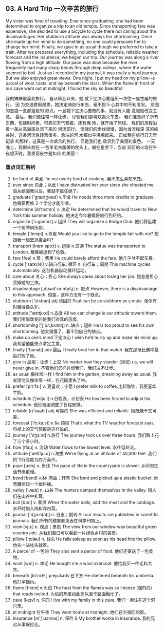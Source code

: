 
## 03. A Hard Trip 一次辛苦的旅行

My sister was fond of traveling. Ever since graduating, she had been determined to organize a trip to an old temple. Since transporting fare was expensive, she decided to use a bicycle to cycle there not caring about the disadvantages. Her stubborn attitude was always her shortcoming. Once she made up her mind to do something, no one could persuade her to change her mind. Finally, we gave in as usual though we preferred to take a train. After we prepared everything, including the schedule, reliable weather forecast and the insurance, we began our trip. Our journey was along a river flowing from a high altitude. Our pace was slow because the river frequently had many sharp bends through deep valleys, where the water seemed to boil. Just as I recorded in my journal, it was really a hard journey. But we also enjoyed great views. One night, I put my head on my pillow--a parcel of wool coats, and lay beneath the stars. When the flame in front of our cave went out at midnight, I found the sky so beautiful!

我的妹妹很喜欢旅行。
自从毕业以来，她 就下定决心要组织一次往一座古庙的旅行。
因 为交通费用昂贵，她决定骑自行车去，毫不担 5 心其中的不利情况。
顽固的态度一直都是她的 缺点，一旦她下定决心要做的事，就没有人能 说服她改变主意。
最后，我们像往常一样让步， 尽管我们更喜欢乘火车去。
我们准备好了所有 东西，包括时间表、可靠的天气预报，还有保 险，就开始了旅程。
我们的旅程沿着一条从高海拔处流下来的 河流前行。
但我们的步伐很慢，因为当流经深 深的峡谷时，这条河流急转弯很多，急湍的河 水都似乎沸腾起来。
正如我在旅行日志里记录 的那样，这真是一次艰苦的旅行。
但是我们也 欣赏到了美丽的景色。
一天晚上，我把头枕在 一包羊毛衣服做的枕头上，躺在星空下，当岩 洞前的火焰在午夜熄灭时，我发现夜空是如此 的美丽！

### 重点词汇解析

1. be fond of 喜爱 I’m not overly fond of cooking. 我不怎么喜欢烹饪。
2. ever since 自此；从此 I have distrusted her ever since she cheated me. 自从她骗我以后，我就不信任她了。
3. graduate ['grædʒʊeɪt] v.毕业 He needs three more credits to graduate. 他需要再修 3 个学分才能毕业。
4. determine [dɪ'tɜ:mɪn] v. 决定 He determined that he would travel to New York this summer holiday. 他决定今年暑假将旅行到纽约。
5. organize ['ɔ:gənaɪz] v.组织 They will organize a Bridge Club. 他们将组建一个桥牌俱乐部。
6. temple ['templ] n.寺庙 Would you like to go to the temple fair with me? 想跟我一起去逛庙会吗?
7. transport [træn'spɔ:t] v. 运输 n.交通 The statue was transported to London. 雕像被运到了伦敦。
8. fare [feə] n.票；费用 He could barely afford the fare. 他几乎付不起车费。
9. cycle ['saɪk(ə)l] v.骑自行车; 循环 n. 自行车；周期 This machine cycles automatically. 这台机器自动循环运动。
10. care about 关心；担心 She always cares about losing her job. 她总是担心丢掉她的工作。
11. disadvantage [‚dɪsəd'vɑ:ntɪdʒ] n. 缺点 However, there is a disadvantage to this approach. 但是，这种方法有一个缺点。
12. stubborn ['stʌbən] adj.顽固的 Paul can be as stubborn as a mule. 保尔有时倔得像头驴。
13. attitude ['ætɪtju:d] n.态度 All we can change is our attitude toward them. 我们所能改变的是我们对其的态度。
14. shortcoming ['ʃ ɔ:t‚kʌmɪŋ] n. 缺点；短处 He is too proud to see his own shortcoming. 他太傲慢了，看不到自己的缺点。
15. make up one’s mind 下定决心 I wish he’d hurry up and make his mind up. 我希望他能快点拿定主意。
16. finally ['faɪnəlɪ] adv.最后 I finally beat her in that match. 我在那场比赛中最后打败了她。
17. give in 屈服；让步；上交 No matter how they slander (诽谤) us, we will never give in. 不管他们怎样诽谤我们，我们决不让步。
18. as usual 像往常一样 I find him in the garden, dreaming away as usual. 我发现他又像往常一样，在花园里失了神。
19. prefer [prɪ'fɜ:] v. 更喜欢；宁愿 I prefer milk to coffee.比起咖啡，我更喜欢牛奶。
20. schedule ['ʃedju:l] n.日程表，计划表 He has been forced to adjust his schedule. 他已被迫调整了日程安排。
21. reliable [rɪ'laɪəbl] adj.可靠的 She was efficient and reliable. 她既能干又可靠。
22. forecast ['fɔ:ka:st] n.&v.预报 That’s what the TV weather forecast says. 电视上的天气预报是这样说的。
23. journey ['dʒɜ:nɪ] n.旅行 The journey took us over three hours. 我们路上花了三个多小时。
24. flow [fləʊ] v. 流动 Water flows to the lowest level. 水往低处流。
25. altitude ['æltɪtju:d] n.海拔 We’re flying at an altitude of 40,000 feet. 我们的飞行高度为四万英尺。
26. pace [peis] n. 步伐 The pace of life in the countryside is slower. 乡间的生活节奏更慢。
27. bend [bend] v.&n.弯曲；转弯 She bent and picked up a plastic bucket. 她弯腰拎起一个塑料桶。
28. valley ['vælɪ] n. 山谷 The hunters camped themselves in the valley. 猎人们在山谷中扎营。
29. boil [bɒɪl] v. 煮沸 When the water boils, add the meat and the cabbage. 水开时加入肉和洋白菜。
30. journal ['dʒɜ:n(ə)l] n. 日志；期刊 All our results are published in scientific journals. 我们所有的结果都发表在科学刊物上。
31. view [vju:] n. 观点；景色 The view from our window was beautiful green countryside. 从我们窗口可以看到一片绿色乡村的美景。
32. pillow ['pɪləʊ] n. 枕头 He falls asleep as soon as his head hits the pillow. 他头一沾枕头就着。
33. A parcel of 一包的 They also sent a parcel of food. 他们还寄送了一包食物。
34. wool [wʊl] n. 羊毛 He bought me a wool overcoat. 他给我买一件毛料大衣。
35. beneath [bɪ'ni:θ ] prep.&adv.在下方 He sheltered beneath his umbrella. 他打伞挡雨。
36. flame [fleɪm] n.火焰 The heat from the flames was so intense (强烈的) that roads melted. 火焰的热度如此高以至于路面融化了。
37. cave [keɪv] n. 洞穴 I live with my family in this cave. 我们一家住在这个洞穴里。
38. at midnight 在午夜 They went home at midnight. 他们在半夜回的家。
39. insurance [ɪn'ʃ ʊərəns] n. 保险 6 My brother works in insurance. 我的兄弟从事保险业。
